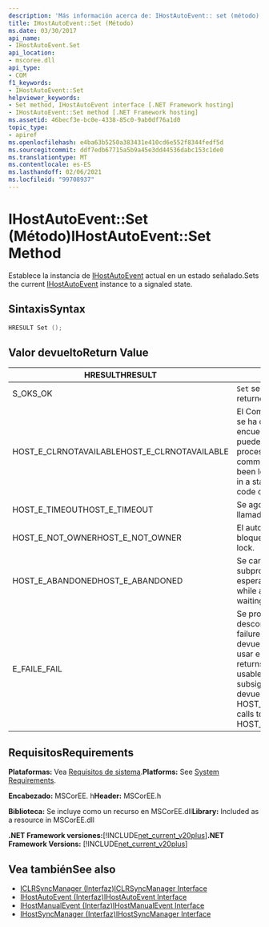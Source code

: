 ```yaml
---
description: 'Más información acerca de: IHostAutoEvent:: set (método)'
title: IHostAutoEvent::Set (Método)
ms.date: 03/30/2017
api_name:
- IHostAutoEvent.Set
api_location:
- mscoree.dll
api_type:
- COM
f1_keywords:
- IHostAutoEvent::Set
helpviewer_keywords:
- Set method, IHostAutoEvent interface [.NET Framework hosting]
- IHostAutoEvent::Set method [.NET Framework hosting]
ms.assetid: 46becf3e-bc0e-4338-85c0-9ab0df76a1d0
topic_type:
- apiref
ms.openlocfilehash: e4ba63b5250a383431e410cd6e552f8344fedf5d
ms.sourcegitcommit: ddf7edb67715a5b9a45e3dd44536dabc153c1de0
ms.translationtype: MT
ms.contentlocale: es-ES
ms.lasthandoff: 02/06/2021
ms.locfileid: "99708937"
---
```

# <a name="ihostautoeventset-method"></a><span data-ttu-id="fdda4-103">IHostAutoEvent::Set (Método)</span><span class="sxs-lookup"><span data-stu-id="fdda4-103">IHostAutoEvent::Set Method</span></span>

<span data-ttu-id="fdda4-104">Establece la instancia de [IHostAutoEvent](ihostautoevent-interface.md) actual en un estado señalado.</span><span class="sxs-lookup"><span data-stu-id="fdda4-104">Sets the current [IHostAutoEvent](ihostautoevent-interface.md) instance to a signaled state.</span></span>  
  
## <a name="syntax"></a><span data-ttu-id="fdda4-105">Sintaxis</span><span class="sxs-lookup"><span data-stu-id="fdda4-105">Syntax</span></span>  
  
```cpp  
HRESULT Set ();  
```  
  
## <a name="return-value"></a><span data-ttu-id="fdda4-106">Valor devuelto</span><span class="sxs-lookup"><span data-stu-id="fdda4-106">Return Value</span></span>  
  
|<span data-ttu-id="fdda4-107">HRESULT</span><span class="sxs-lookup"><span data-stu-id="fdda4-107">HRESULT</span></span>|<span data-ttu-id="fdda4-108">Descripción</span><span class="sxs-lookup"><span data-stu-id="fdda4-108">Description</span></span>|  
|-------------|-----------------|  
|<span data-ttu-id="fdda4-109">S_OK</span><span class="sxs-lookup"><span data-stu-id="fdda4-109">S_OK</span></span>|<span data-ttu-id="fdda4-110">`Set` se devolvió correctamente.</span><span class="sxs-lookup"><span data-stu-id="fdda4-110">`Set` returned successfully.</span></span>|  
|<span data-ttu-id="fdda4-111">HOST_E_CLRNOTAVAILABLE</span><span class="sxs-lookup"><span data-stu-id="fdda4-111">HOST_E_CLRNOTAVAILABLE</span></span>|<span data-ttu-id="fdda4-112">El Common Language Runtime (CLR) no se ha cargado en un proceso o el CLR se encuentra en un estado en el que no puede ejecutar código administrado ni procesar la llamada correctamente.</span><span class="sxs-lookup"><span data-stu-id="fdda4-112">The common language runtime (CLR) has not been loaded into a process, or the CLR is in a state in which it cannot run managed code or process the call successfully.</span></span>|  
|<span data-ttu-id="fdda4-113">HOST_E_TIMEOUT</span><span class="sxs-lookup"><span data-stu-id="fdda4-113">HOST_E_TIMEOUT</span></span>|<span data-ttu-id="fdda4-114">Se agotó el tiempo de espera de la llamada.</span><span class="sxs-lookup"><span data-stu-id="fdda4-114">The call timed out.</span></span>|  
|<span data-ttu-id="fdda4-115">HOST_E_NOT_OWNER</span><span class="sxs-lookup"><span data-stu-id="fdda4-115">HOST_E_NOT_OWNER</span></span>|<span data-ttu-id="fdda4-116">El autor de la llamada no posee el bloqueo.</span><span class="sxs-lookup"><span data-stu-id="fdda4-116">The caller does not own the lock.</span></span>|  
|<span data-ttu-id="fdda4-117">HOST_E_ABANDONED</span><span class="sxs-lookup"><span data-stu-id="fdda4-117">HOST_E_ABANDONED</span></span>|<span data-ttu-id="fdda4-118">Se canceló un evento mientras un subproceso o fibra bloqueados estaba esperando en él.</span><span class="sxs-lookup"><span data-stu-id="fdda4-118">An event was canceled while a blocked thread or fiber was waiting on it.</span></span>|  
|<span data-ttu-id="fdda4-119">E_FAIL</span><span class="sxs-lookup"><span data-stu-id="fdda4-119">E_FAIL</span></span>|<span data-ttu-id="fdda4-120">Se produjo un error grave desconocido.</span><span class="sxs-lookup"><span data-stu-id="fdda4-120">An unknown catastrophic failure occurred.</span></span> <span data-ttu-id="fdda4-121">Cuando un método devuelve E_FAIL, CLR ya no se puede usar en el proceso.</span><span class="sxs-lookup"><span data-stu-id="fdda4-121">When a method returns E_FAIL, the CLR is no longer usable within the process.</span></span> <span data-ttu-id="fdda4-122">Las llamadas subsiguientes a métodos de hospedaje devuelven HOST_E_CLRNOTAVAILABLE.</span><span class="sxs-lookup"><span data-stu-id="fdda4-122">Subsequent calls to hosting methods return HOST_E_CLRNOTAVAILABLE.</span></span>|  
  
## <a name="requirements"></a><span data-ttu-id="fdda4-123">Requisitos</span><span class="sxs-lookup"><span data-stu-id="fdda4-123">Requirements</span></span>  

 <span data-ttu-id="fdda4-124">**Plataformas:** Vea [Requisitos de sistema](../../get-started/system-requirements.md).</span><span class="sxs-lookup"><span data-stu-id="fdda4-124">**Platforms:** See [System Requirements](../../get-started/system-requirements.md).</span></span>  
  
 <span data-ttu-id="fdda4-125">**Encabezado:** MSCorEE. h</span><span class="sxs-lookup"><span data-stu-id="fdda4-125">**Header:** MSCorEE.h</span></span>  
  
 <span data-ttu-id="fdda4-126">**Biblioteca:** Se incluye como un recurso en MSCorEE.dll</span><span class="sxs-lookup"><span data-stu-id="fdda4-126">**Library:** Included as a resource in MSCorEE.dll</span></span>  
  
 <span data-ttu-id="fdda4-127">**.NET Framework versiones:**[!INCLUDE[net_current_v20plus](../../../../includes/net-current-v20plus-md.md)]</span><span class="sxs-lookup"><span data-stu-id="fdda4-127">**.NET Framework Versions:** [!INCLUDE[net_current_v20plus](../../../../includes/net-current-v20plus-md.md)]</span></span>  
  
## <a name="see-also"></a><span data-ttu-id="fdda4-128">Vea también</span><span class="sxs-lookup"><span data-stu-id="fdda4-128">See also</span></span>

- [<span data-ttu-id="fdda4-129">ICLRSyncManager (Interfaz)</span><span class="sxs-lookup"><span data-stu-id="fdda4-129">ICLRSyncManager Interface</span></span>](iclrsyncmanager-interface.md)
- [<span data-ttu-id="fdda4-130">IHostAutoEvent (Interfaz)</span><span class="sxs-lookup"><span data-stu-id="fdda4-130">IHostAutoEvent Interface</span></span>](ihostautoevent-interface.md)
- [<span data-ttu-id="fdda4-131">IHostManualEvent (Interfaz)</span><span class="sxs-lookup"><span data-stu-id="fdda4-131">IHostManualEvent Interface</span></span>](ihostmanualevent-interface.md)
- [<span data-ttu-id="fdda4-132">IHostSyncManager (Interfaz)</span><span class="sxs-lookup"><span data-stu-id="fdda4-132">IHostSyncManager Interface</span></span>](ihostsyncmanager-interface.md)
